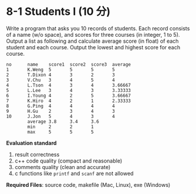 # 8-1 Students I (10 分)

Write a program that asks you 10 records of students. Each record consists of a name (w/o space), and scores for three courses (in integer, 1 to 5). Output a list as following and calculate average score (in float) of each student and each course. Output the lowest and highest score for each course.

```
no      name    score1  score2  score3  average
1       K.Weng  5       5       5       5
2       T.Dixon 4       3       2       3
3       V.Chu   3       4       5       4
4       L.Tson  4       3       4       3.66667
5       L.Lee   3       4       3       3.33333
6       I.Young 4       2       5       3.66667
7       K.Hiro  4       2       1       2.33333
8       G.Ping  4       4       4       4
9       H.Gu    2       3       4       3
10      J.Jon   5       4       3       4
        average 3.8     3.4     3.6
        min     2       2       1
        max     5       5       5
```

**Evaluation standard**

1. result correctness
2. c++ code quality (compact and reasonable)
3. comments quality (clean and accurate)
4. c functions like `printf` and `scanf` are not allowed

**Required Files**: source code, makefile (Mac, Linux), exe (Windows)
